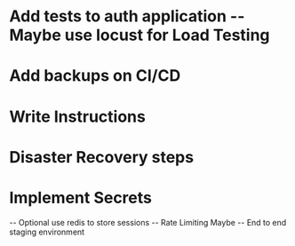 # Add tests to auth application -- Maybe use locust for Load Testing
# Add backups on CI/CD
# Write Instructions
# Disaster Recovery steps
# Implement Secrets

-- Optional use redis to store sessions
-- Rate Limiting Maybe
-- End to end staging environment

